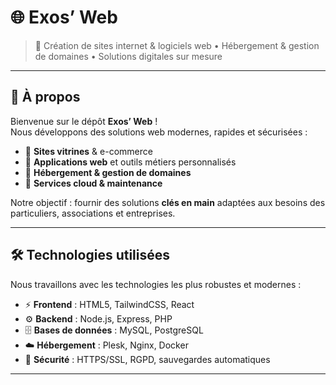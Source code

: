 # 🌐 Exos’ Web

> 🚀 Création de sites internet & logiciels web • Hébergement & gestion de domaines • Solutions digitales sur mesure

---

## 📌 À propos
Bienvenue sur le dépôt **Exos’ Web** !  
Nous développons des solutions web modernes, rapides et sécurisées :  

- 🔹 **Sites vitrines** & e-commerce  
- 🔹 **Applications web** et outils métiers personnalisés  
- 🔹 **Hébergement & gestion de domaines**  
- 🔹 **Services cloud & maintenance**  

Notre objectif : fournir des solutions **clés en main** adaptées aux besoins des particuliers, associations et entreprises.  

---

## 🛠️ Technologies utilisées
Nous travaillons avec les technologies les plus robustes et modernes :  

- ⚡ **Frontend** : HTML5, TailwindCSS, React  
- ⚙️ **Backend** : Node.js, Express, PHP  
- 🗄️ **Bases de données** : MySQL, PostgreSQL  
- ☁️ **Hébergement** : Plesk, Nginx, Docker  
- 🔐 **Sécurité** : HTTPS/SSL, RGPD, sauvegardes automatiques  

---
